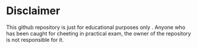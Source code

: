 # Disclaimer

This github repository is just for educational purposes only . Anyone who has been caught for cheeting in practical exam, the owner of the repository  is not responsible for it.
